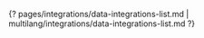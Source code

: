 {? pages/integrations/data-integrations-list.md | multilang/integrations/data-integrations-list.md ?}

